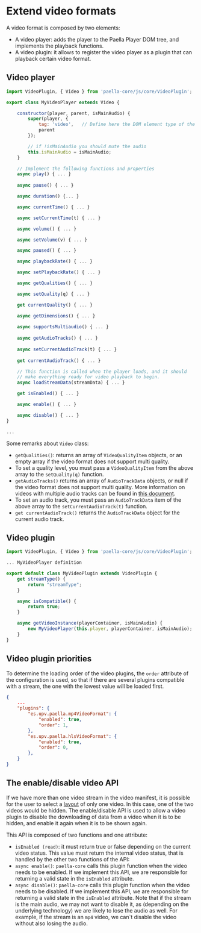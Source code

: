 # Extend video formats

A video format is composed by two elements:

- A video player: adds the player to the Paella Player DOM tree, and implements the playback functions.
- A video plugin: it allows to register the video player as a plugin that can playback certain video format.

## Video player

```javascript
import VideoPlugin, { Video } from 'paella-core/js/core/VideoPlugin';

export class MyVideoPlayer extends Video {

    constructor(player, parent, isMainAudio) {
        super(player, {
            tag: 'video',   // Define here the DOM element type of the player
            parent
        });

        // if !isMainAudio you should mute the audio
        this.isMainAudio = isMainAudio;
    }

    // Implement the following functions and properties 
    async play() { ... }
    
    async pause() { ... }

    async duration() {... }

    async currentTime() { ... }

    async setCurrentTime(t) { ... }

    async volume() { ... }

    async setVolume(v) { ... }

    async paused() { ... }

    async playbackRate() { ... }

    async setPlaybackRate() { ... }

    async getQualities() { ... }

    async setQuality(q) { ... }

    get currentQuality() { ... }

    async getDimensions() { ... }
    
    async supportsMultiaudio() { ... }
    
    async getAudioTracks() { ... }
    
    async setCurrentAudioTrack(t) { ... }
    
    get currentAudioTrack() { ... }

    // This function is called when the player loads, and it should
    // make everything ready for video playback to begin.
    async loadStreamData(streamData) { ... }

    get isEnabled() { ... }

    async enable() { ... }

    async disable() { ... }
}

...
```

Some remarks about `Video` class:

- `getQualities()`: returns an array of `VideoQualityItem` objects, or an empty array if the video format does not support multi quality.
- To set a quality level, you must pass a `VideoQualityItem` from the above array to the `setQuality(q)` function.
- `getAudioTracks()` returns an array of `AudioTrackData` objects, or null if the video format does not support multi quality. More information on videos with multiple audio tracks can be found in [this document](multiaudio.md).
- To set an audio track, you must pass an `AudioTrackData` item of the above array to the `setCurrentAudioTrack(t)` function.
- `get currentAudioTrack()` returns the `AudioTrackData` object for the current audio track.

## Video plugin

```javascript
import VideoPlugin, { Video } from 'paella-core/js/core/VideoPlugin';

... MyVideoPlayer definition

export default class MyVideoPlugin extends VideoPlugin {
    get streamType() {
        return "streamType";
    }

    async isCompatible() {
        return true;
    }

    async getVideoInstance(playerContainer, isMainAudio) {
        new MyVideoPlayer(this.player, playerContainer, isMainAudio);
    }
}
```

## Video plugin priorities

To determine the loading order of the video plugins, the `order` attribute of the configuration is used, so that if there are several plugins compatible with a stream, the one with the lowest value will be loaded first.

```json
{
    ...
    "plugins": {
        "es.upv.paella.mp4VideoFormat": {
            "enabled": true,
            "order": 1,
        },
        "es.upv.paella.hlsVideoFormat": {
            "enabled": true,
            "order": 0,
        },
    }
}
```

## The enable/disable video API

If we have more than one video stream in the video manifest, it is possible for the user to select a [layout](video_layout.md) of only one video. In this case, one of the two videos would be hidden. The enable/disable API is used to allow a video plugin to disable the downloading of data from a video when it is to be hidden, and enable it again when it is to be shown again.

This API is composed of two functions and one attribute:

- `isEnabled (read)`: it must return true or false depending on the current video status. This value must return the internal video status, that is handled by the other two functions of the API:
- `async enable()`: `paella-core` calls this plugin function when the video needs to be enabled. If we implement this API, we are responsible for returning a valid state in the `isEnabled` attribute.
- `async disable()`: `paella-core` calls this plugin function when the video needs to be disabled. If we implement this API, we are responsible for returning a valid state in the `isEnabled` attribute. Note that if the stream is the main audio, we may not want to disable it, as (depending on the underlying technology) we are likely to lose the audio as well. For example, if the stream is an `mp4` video, we can`t disable the video without also losing the audio.
